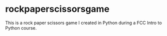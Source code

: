 # rockpaperscissorsgame
This is a rock paper scissors game I created in Python during a FCC Intro to Python course.
